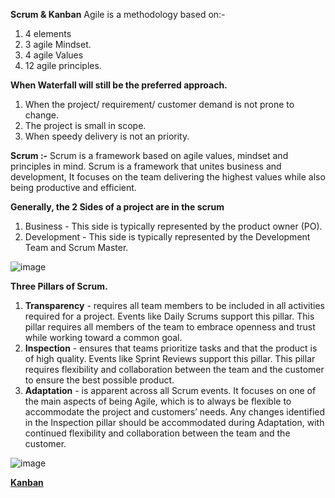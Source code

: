 **Scrum & Kanban**
Agile is a methodology based on:-  
  1. 4 elements
  2. 3 agile Mindset.
  3. 4 agile Values
  4. 12 agile principles.

**When Waterfall will still be the preferred approach.**
  1. When the project/ requirement/ customer demand is not prone to change.
  2. The project is small in scope.
  3. When speedy delivery is not an priority.

**Scrum :-** Scrum is a framework based on agile values, mindset and principles in mind. Scrum is a framework that unites business and development, It focuses on the team delivering the highest values while also being productive and efficient.

**Generally, the 2 Sides of a project are in the scrum**  
  1. Business - This side is typically represented by the product owner (PO).
  2. Development - This side is typically represented by the Development Team and Scrum Master.

![image](https://github.com/ankitsoni05/RepositoryPatternPOC/assets/17673742/752f558c-3834-42b2-8f0f-43d0e1c4bb76)

**Three Pillars of Scrum.**	
  1. **Transparency** - requires all team members to be included in all activities required for a project. Events like Daily         Scrums support this pillar. This pillar requires all members of the team to embrace openness and trust while working           toward a common goal.
  2. **Inspection** - ensures that teams prioritize tasks and that the product is of high quality. Events like Sprint Reviews         support this pillar. This pillar requires flexibility and collaboration between the team and the customer to ensure the        best possible product.
  3. **Adaptation** - is apparent across all Scrum events. It focuses on one of the main aspects of being Agile, which is to          always be flexible to accommodate the project and customers’ needs. Any changes identified in the Inspection pillar            should be accommodated during Adaptation, with continued flexibility and collaboration between the team and the customer.

![image](https://github.com/ankitsoni05/RepositoryPatternPOC/assets/17673742/4dbef9f4-1577-4c11-b77e-6aa2b9b4019b)

<u>**Kanban**</u>
